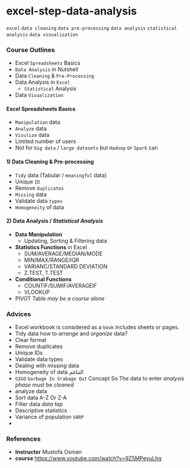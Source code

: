 # **excel-step-data-analysis**
`excel` `data cleaning` `data pre-processing` `data analysis` `statistical analysis` `data visualization`

### **Course Outlines**
- Excel `Spreadsheets` Basics
- `Data Analysis` in Nutshell
- Data `Cleaning` & `Pre-Processing`
- Data Analysis in `Excel`
  - `Statistical` Analysis
- Data `Visualization`

#### **Excel Spreadsheets Basics**
- `Manipulation` data
- `Analyze` data
- `Visulize` data
- Limited number of users
- Not for `big data` / `large datasets` but `Hadoop` or `Spark` can

#### 1) **Data Cleaning & Pre-processing**

- `Tidy` data (Tabular / `meaningful` data)
- Unique `ID`
- Remove `duplicates`
- `Missing` data
- Validate data `types`
- `Homogeneity` of data

#### 2) **Data Analysis / _Statistical Analysis_**

- **Data Manipulation**
  - Updating, Sorting & Filtering data
- **Statistics Functions** in Excel
  - SUM/AVERAGE/MEDIAN/MODE
  - MIN/MAX/RANGE/IQR
  - VARIANC/STANDARD DEVIATION
  - Z.TEST, T.TEST
- **Conditional Functions**
  - COUNTIF/SUMIF/AVERAGEIF
  - VLOOKUP
- PIVOT Table _may be a course alone_

### **Advices**

- Excel workbook is considered as a `book` includes sheets or pages.
- Tidy data how to _arrange_ and _organize_ data?
- Clear format
- Remove duplicates
- Unique IDs
- Validate data types
- Dealing with missing data
- Homogeneity of data التناغم
- `GIGO` `Garbage In Grabage Out` Concept So The data to enter _analysis phase_ must be _cleaned_
- analyze data
- Sort data A-Z Or Z-A
- Filter data _data tap_
- Descriptive statistics
- Variance of population `VARP`
-

### **References**
- **Instructor** Mustofa Osman
- **course** https://www.youtube.com/watch?v=9Z5MPeyuLhg

